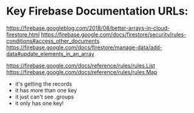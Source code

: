 # Key Firebase Documentation URLs:

https://firebase.googleblog.com/2018/08/better-arrays-in-cloud-firestore.html
https://firebase.google.com/docs/firestore/security/rules-conditions#access_other_documents
https://firebase.google.com/docs/firestore/manage-data/add-data#update_elements_in_an_array

https://firebase.google.com/docs/reference/rules/rules.List
https://firebase.google.com/docs/reference/rules/rules.Map


- it's getting the records
- it has more than one key
- it just can't see  .groups
 - it only has one key!
